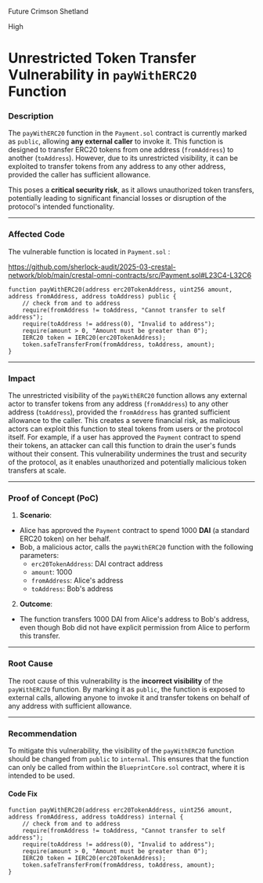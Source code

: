 Future Crimson Shetland

High

# Unrestricted Token Transfer Vulnerability in `payWithERC20` Function

### **Description**

The `payWithERC20` function in the `Payment.sol` contract is currently marked as `public`, allowing **any external caller** to invoke it. This function is designed to transfer ERC20 tokens from one address (`fromAddress`) to another (`toAddress`). However, due to its unrestricted visibility, it can be exploited to transfer tokens from any address to any other address, provided the caller has sufficient allowance.

This poses a **critical security risk**, as it allows unauthorized token transfers, potentially leading to significant financial losses or disruption of the protocol's intended functionality.

---

### **Affected Code**

The vulnerable function is located in `Payment.sol` :

https://github.com/sherlock-audit/2025-03-crestal-network/blob/main/crestal-omni-contracts/src/Payment.sol#L23C4-L32C6

```solidity
function payWithERC20(address erc20TokenAddress, uint256 amount, address fromAddress, address toAddress) public {
    // check from and to address
    require(fromAddress != toAddress, "Cannot transfer to self address");
    require(toAddress != address(0), "Invalid to address");
    require(amount > 0, "Amount must be greater than 0");
    IERC20 token = IERC20(erc20TokenAddress);
    token.safeTransferFrom(fromAddress, toAddress, amount);
}
```

---

### **Impact**

The unrestricted visibility of the `payWithERC20` function allows any external actor to transfer tokens from any address (`fromAddress`) to any other address (`toAddress`), provided the `fromAddress` has granted sufficient allowance to the caller. This creates a severe financial risk, as malicious actors can exploit this function to steal tokens from users or the protocol itself. For example, if a user has approved the `Payment` contract to spend their tokens, an attacker can call this function to drain the user's funds without their consent. This vulnerability undermines the trust and security of the protocol, as it enables unauthorized and potentially malicious token transfers at scale.

---

### **Proof of Concept (PoC)**

1. **Scenario**:
- Alice has approved the `Payment` contract to spend 1000 **DAI** (a standard ERC20 token) on her behalf.
- Bob, a malicious actor, calls the `payWithERC20` function with the following parameters:
  - `erc20TokenAddress`: DAI contract address
  - `amount`: 1000
  - `fromAddress`: Alice's address
  - `toAddress`: Bob's address

2. **Outcome**:
- The function transfers 1000 DAI from Alice's address to Bob's address, even though Bob did not have explicit permission from Alice to perform this transfer.

---

### **Root Cause**

The root cause of this vulnerability is the **incorrect visibility** of the `payWithERC20` function. By marking it as `public`, the function is exposed to external calls, allowing anyone to invoke it and transfer tokens on behalf of any address with sufficient allowance.

---

### **Recommendation**

To mitigate this vulnerability, the visibility of the `payWithERC20` function should be changed from `public` to `internal`. This ensures that the function can only be called from within the `BlueprintCore.sol` contract, where it is intended to be used.

#### **Code Fix**

```solidity
function payWithERC20(address erc20TokenAddress, uint256 amount, address fromAddress, address toAddress) internal {
    // check from and to address
    require(fromAddress != toAddress, "Cannot transfer to self address");
    require(toAddress != address(0), "Invalid to address");
    require(amount > 0, "Amount must be greater than 0");
    IERC20 token = IERC20(erc20TokenAddress);
    token.safeTransferFrom(fromAddress, toAddress, amount);
}
```